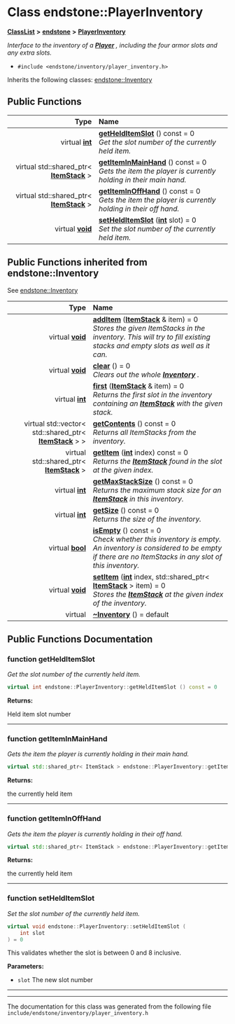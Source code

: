 

# Class endstone::PlayerInventory



[**ClassList**](annotated.md) **>** [**endstone**](namespaceendstone.md) **>** [**PlayerInventory**](classendstone_1_1PlayerInventory.md)



_Interface to the inventory of a_ [_**Player**_](classendstone_1_1Player.md) _, including the four armor slots and any extra slots._

* `#include <endstone/inventory/player_inventory.h>`



Inherits the following classes: [endstone::Inventory](classendstone_1_1Inventory.md)






















































## Public Functions

| Type | Name |
| ---: | :--- |
| virtual [**int**](classendstone_1_1Vector.md) | [**getHeldItemSlot**](#function-gethelditemslot) () const = 0<br>_Get the slot number of the currently held item._  |
| virtual std::shared\_ptr&lt; [**ItemStack**](classendstone_1_1ItemStack.md) &gt; | [**getItemInMainHand**](#function-getiteminmainhand) () const = 0<br>_Gets the item the player is currently holding in their main hand._  |
| virtual std::shared\_ptr&lt; [**ItemStack**](classendstone_1_1ItemStack.md) &gt; | [**getItemInOffHand**](#function-getiteminoffhand) () const = 0<br>_Gets the item the player is currently holding in their off hand._  |
| virtual [**void**](classendstone_1_1Vector.md) | [**setHeldItemSlot**](#function-sethelditemslot) ([**int**](classendstone_1_1Vector.md) slot) = 0<br>_Set the slot number of the currently held item._  |


## Public Functions inherited from endstone::Inventory

See [endstone::Inventory](classendstone_1_1Inventory.md)

| Type | Name |
| ---: | :--- |
| virtual [**void**](classendstone_1_1Vector.md) | [**addItem**](classendstone_1_1Inventory.md#function-additem) ([**ItemStack**](classendstone_1_1ItemStack.md) & item) = 0<br>_Stores the given ItemStacks in the inventory. This will try to fill existing stacks and empty slots as well as it can._  |
| virtual [**void**](classendstone_1_1Vector.md) | [**clear**](classendstone_1_1Inventory.md#function-clear) () = 0<br>_Clears out the whole_ [_**Inventory**_](classendstone_1_1Inventory.md) _._ |
| virtual [**int**](classendstone_1_1Vector.md) | [**first**](classendstone_1_1Inventory.md#function-first) ([**ItemStack**](classendstone_1_1ItemStack.md) & item) = 0<br>_Returns the first slot in the inventory containing an_ [_**ItemStack**_](classendstone_1_1ItemStack.md) _with the given stack._ |
| virtual std::vector&lt; std::shared\_ptr&lt; [**ItemStack**](classendstone_1_1ItemStack.md) &gt; &gt; | [**getContents**](classendstone_1_1Inventory.md#function-getcontents) () const = 0<br>_Returns all ItemStacks from the inventory._  |
| virtual std::shared\_ptr&lt; [**ItemStack**](classendstone_1_1ItemStack.md) &gt; | [**getItem**](classendstone_1_1Inventory.md#function-getitem) ([**int**](classendstone_1_1Vector.md) index) const = 0<br>_Returns the_ [_**ItemStack**_](classendstone_1_1ItemStack.md) _found in the slot at the given index._ |
| virtual [**int**](classendstone_1_1Vector.md) | [**getMaxStackSize**](classendstone_1_1Inventory.md#function-getmaxstacksize) () const = 0<br>_Returns the maximum stack size for an_ [_**ItemStack**_](classendstone_1_1ItemStack.md) _in this inventory._ |
| virtual [**int**](classendstone_1_1Vector.md) | [**getSize**](classendstone_1_1Inventory.md#function-getsize) () const = 0<br>_Returns the size of the inventory._  |
| virtual [**bool**](classendstone_1_1Vector.md) | [**isEmpty**](classendstone_1_1Inventory.md#function-isempty) () const = 0<br>_Check whether this inventory is empty. An inventory is considered to be empty if there are no ItemStacks in any slot of this inventory._  |
| virtual [**void**](classendstone_1_1Vector.md) | [**setItem**](classendstone_1_1Inventory.md#function-setitem) ([**int**](classendstone_1_1Vector.md) index, std::shared\_ptr&lt; [**ItemStack**](classendstone_1_1ItemStack.md) &gt; item) = 0<br>_Stores the_ [_**ItemStack**_](classendstone_1_1ItemStack.md) _at the given index of the inventory._ |
| virtual  | [**~Inventory**](classendstone_1_1Inventory.md#function-inventory) () = default<br> |






















































## Public Functions Documentation




### function getHeldItemSlot 

_Get the slot number of the currently held item._ 
```C++
virtual int endstone::PlayerInventory::getHeldItemSlot () const = 0
```





**Returns:**

Held item slot number 





        

<hr>



### function getItemInMainHand 

_Gets the item the player is currently holding in their main hand._ 
```C++
virtual std::shared_ptr< ItemStack > endstone::PlayerInventory::getItemInMainHand () const = 0
```





**Returns:**

the currently held item 





        

<hr>



### function getItemInOffHand 

_Gets the item the player is currently holding in their off hand._ 
```C++
virtual std::shared_ptr< ItemStack > endstone::PlayerInventory::getItemInOffHand () const = 0
```





**Returns:**

the currently held item 





        

<hr>



### function setHeldItemSlot 

_Set the slot number of the currently held item._ 
```C++
virtual void endstone::PlayerInventory::setHeldItemSlot (
    int slot
) = 0
```



This validates whether the slot is between 0 and 8 inclusive.




**Parameters:**


* `slot` The new slot number 




        

<hr>

------------------------------
The documentation for this class was generated from the following file `include/endstone/inventory/player_inventory.h`

